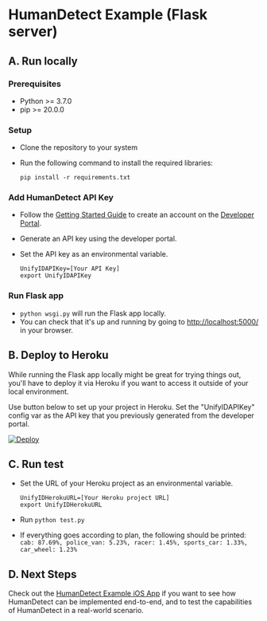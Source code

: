 # HumanDetect Example (Flask server)

## A. Run locally

### Prerequisites

* Python >= 3.7.0
* pip >= 20.0.0

### Setup

* Clone the repository to your system
* Run the following command to install the required libraries:

  ```
  pip install -r requirements.txt
  ```

### Add HumanDetect API Key

* Follow the [Getting Started Guide](https://developer.unify.id/docs/get-started/) to create an account on the [Developer Portal](https://dashboard.unify.id/account/sign-up).
* Generate an API key using the developer portal.
* Set the API key as an environmental variable.

  ```
  UnifyIDAPIKey=[Your API Key]
  export UnifyIDAPIKey
  ```

### Run Flask app

* `python wsgi.py` will run the Flask app locally.
* You can check that it's up and running by going to <http://localhost:5000/> in your browser.

## B. Deploy to Heroku

While running the Flask app locally might be great for trying things out, you'll have to deploy it via Heroku if you want to access it outside of your local environment.

Use button below to set up your project in Heroku. Set the "UnifyIDAPIKey" config var as the API key that you previously generated from the developer portal.

[![Deploy](https://www.herokucdn.com/deploy/button.svg)](https://heroku.com/deploy?template=https://github.com/UnifyID/humandetect-sample-flask/tree/dev)

## C. Run test

* Set the URL of your Heroku project as an environmental variable.

  ```
  UnifyIDHerokuURL=[Your Heroku project URL]
  export UnifyIDHerokuURL
  ```

* Run `python test.py`
* If everything goes according to plan, the following should be printed: `cab: 87.69%, police_van: 5.23%, racer: 1.45%, sports_car: 1.33%, car_wheel: 1.23%`

## D. Next Steps
Check out the [HumanDetect Example iOS App](https://github.com/UnifyID/humandetect-sample-ios) if you want to see how HumanDetect can be implemented end-to-end, and to test the capabilities of HumanDetect in a real-world scenario.
